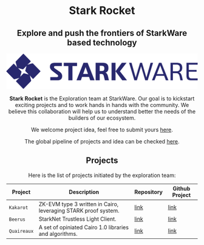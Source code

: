 <div align="center">
    <h1>Stark Rocket</h1>
    <h2>Explore and push the frontiers of StarkWare based technology</h2>
    <img src="resources/img/StarkWare_logo.png" >
<div align="center">

**Stark Rocket** is the Exploration team at StarkWare. Our goal is to kickstart exciting projects and to work hands in hands with the community.
We believe this collaboration will help us to understand better the needs of the builders of our ecosystem.

We welcome project idea, feel free to submit yours [here](https://github.com/orgs/stark-rocket/discussions/new?category=ideas).

The global pipeline of projects and idea can be checked [here](https://github.com/orgs/stark-rocket/projects/3/views/1).

## Projects

Here is the list of projects initiated by the exploration team:

| Project  | Description                     | Repository                                     | Github Project                                          |
| -------- | ------------------------------- | ---------------------------------------------- | ------------------------------------------------------- |
| `Kakarot` | ZK-EVM type 3 written in Cairo, leveraging STARK proof system. | [link](https://github.com/sayajin-labs/kakarot) | [link](https://github.com/orgs/sayajin-labs/projects/3) |
| `Beerus` | StarkNet Trustless Light Client. | [link](https://github.com/stark-rocket/beerus) | [link](https://github.com/orgs/stark-rocket/projects/1) |
| `Quaireaux` | A set of opiniated Cairo 1.0 libraries and algorithms. | [link](https://github.com/stark-rocket/quaireaux) | [link](https://github.com/orgs/stark-rocket/projects/2/views/1) |
